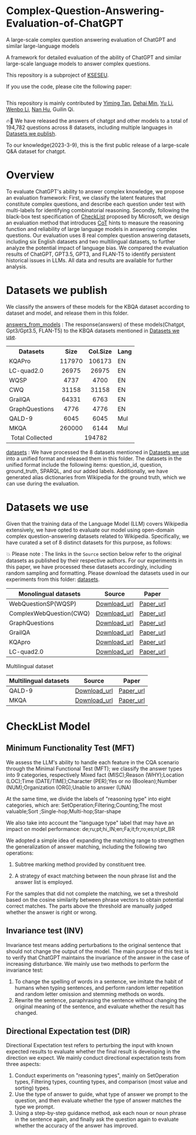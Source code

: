 # Complex-Question-Answering-Evaluation-of-ChatGPT
A large-scale complex question answering evaluation of ChatGPT and similar large-language models

A framework for detailed evaluation of the ability of ChatGPT and similar large-scale language models to answer complex questions.

This repository is a subproject of [KSESEU](https://github.com/KSESEU).  

If you use the code, please cite the following paper:  
```

```

This repository is mainly contributed  by [Yiming Tan](https://github.com/tan92hl), [Dehai Min](https://github.com/ZhishanQ), [Yu Li](https://github.com/liyu19980601), [Wenbo Li](https://github.com/zhexuezhujiu), [Nan Hu](https://github.com/HuuuNan), Guilin Qi.

:fire::tada: We have released the answers of chatgpt and other models to a total of 194,782 questions across 8 datasets, including multiple languages in [Datasets we publish](#Datasets-we-publish).

To our knowledge(2023-3-9), this is the first public release of a large-scale Q&A dataset for chatgpt.

#  Overview

To evaluate ChatGPT's ability to answer complex knowledge, we propose an evaluation framework:
First, we classify the latent features that constitute complex questions, and describe each question under test with multi-labels for identifying combinatorial reasoning.
Secondly, following the black-box test specification of [CheckList](https://arxiv.org/abs/2005.04118) proposed by Microsoft, we design an evaluation method that introduces [CoT](https://arxiv.org/abs/2201.11903) hints to measure the reasoning function and reliability of large language models in answering complex questions.
Our evaluation uses 8 real complex question answering datasets, including six English datasets and two multilingual datasets, to further analyze the potential impact of language bias.
We compared the evaluation results of ChatGPT, GPT3.5, GPT3, and FLAN-T5 to identify persistent historical issues in LLMs. All data and results are available for further analysis.  

# Datasets we publish

We classify the answers of these models for the KBQA dataset according to dataset and model, and release them in this folder.

[answers_from_models](answers_from_models) : The response(answers) of these models(Chatgpt, Gpt3/Gpt3.5, FLAN-T5) to the KBQA datasets mentioned in [Datasets we use](#Datasets-we-use). 
<table>
  <tr>
    <th>Datasets</th>
    <th>Size</th>
    <th>Col.Size</th>
    <th>Lang</th>
  </tr>
  <tr>
    <td>KQAPro</td>
    <td style="text-align: center">117970</td>
    <td style="text-align: center">106173</td>
    <td>EN</td>
  </tr>
  <tr>
    <td>LC-quad2.0</td>
    <td style="text-align: center">26975</td>
    <td style="text-align: center">26975</td>
    <td>EN</td>
  </tr>
  <tr>
    <td>WQSP</td>
    <td style="text-align: center">4737</td>
    <td style="text-align: center">4700</td>
    <td>EN</td>
  </tr>
  <tr>
    <td>CWQ</td>
    <td style="text-align: center">31158</td>
    <td style="text-align: center">31158</td>
    <td>EN</td>
  </tr>
  <tr>
    <td>GrailQA</td>
    <td style="text-align: center">64331</td>
    <td style="text-align: center">6763</td>
    <td>EN</td>
  </tr>
  <tr>
    <td>GraphQuestions</td>
    <td style="text-align: center">4776</td>
    <td style="text-align: center">4776</td>
    <td>EN</td>
  </tr>
  <tr>
    <td>QALD-9</td>
    <td style="text-align: center">6045</td>
    <td style="text-align: center">6045</td>
    <td>Mul</td>
  </tr>
  <tr>
    <td>MKQA</td>
    <td style="text-align: center">260000</td>
    <td style="text-align: center">6144</td>
    <td>Mul</td>
  </tr>
  <tr>
    <td  style="text-align: center">Total Collected</td>
    <td colspan="3" style="text-align: center">194782</td>
  </tr>
</table>






[datasets](datasets) : 
We have processed the 8 datasets mentioned in [Datasets we use](#Datasets-we-use)  into a unified format and released them in this folder. The datasets in the unified format include the following items: question_id, question, ground_truth, SPARQL, and our added labels. Additionally, we have generated alias dictionaries from Wikipedia for the ground truth, which we can use during the evaluation.

# Datasets we use 

Given that the training data of the Language Model (LLM) covers Wikipedia extensively, we have opted to evaluate our model using open-domain complex question-answering datasets related to Wikipedia. Specifically, we have curated a set of 8 distinct datasets for this purpose, as follows:

:collision: Please note : The links in the `Source` section below refer to the original datasets as published by their respective authors. For our experiments in this paper, we have processed these datasets accordingly, including random sampling and formatting. Please download the datasets used in our experiments from this folder: [datasets](datasets).


| Monolingual datasets      | Source     | Paper     |
| ---------- | :-----------:  | :-----------: |
| WebQuestionSP(WQSP) | [Download_url](https://www.microsoft.com/en-us/download/details.aspx?id=52763)| [Paper_url](https://arxiv.org/pdf/2210.00063.pdf)|
| ComplexWebQuestion(CWQ)     | [Download_url](https://allenai.org/data/complexwebquestions)|[Paper_url](https://aclanthology.org/2022.coling-1.145.pdf)|
| GraphQuestions    | [Download_url](https://github.com/ysu1989/GraphQuestions)     | [Paper_url](https://openreview.net/pdf?id=HyxgBerKwB)     |
| GrailQA     | [Download_url](https://dki-lab.github.io/GrailQA/)     | [Paper_url](https://arxiv.org/pdf/2011.07743v6.pdf)     |
| KQApro     | [Download_url](http://thukeg.gitee.io/kqa-pro/leaderboard.html)     | [Paper_url](https://arxiv.org/abs/2007.03875)     |
| LC-quad2.0     | [Download_url](http://lc-quad.sda.tech/)     | [Paper_url](http://jens-lehmann.org/files/2019/iswc_lcquad2.pdf)     |

Multilingual dataset

| Multilingual datasets      | Source     | Paper     |
| ---------- | :-----------:  | :-----------: |
| QALD-9             | [Download_url](https://github.com/ag-sc/QALD)| [Paper_url](https://ieeexplore.ieee.org/stamp/stamp.jsp?arnumber=9815253)|
| MKQA               | [Download_url](https://github.com/apple/ml-mkqa)|[Paper_url](https://arxiv.org/pdf/2007.15207v2.pdf)|



# CheckList Model

## Minimum Functionality Test (MFT)

We assess the LLM's ability to handle each feature in the CQA scenario through the Minimal Functional Test (MFT); we classify the answer types into 9 categories, respectively Mixed fact (MISC);Reason (WHY);Location (LOC);Time (DATE/TIME);Character (PER);Yes or no (Boolean);Number (NUM);Organization (ORG);Unable to answer (UNA)  

At the same time, we divide the labels of "reasoning type" into eight categories, which are: SetOperation;Filtering;Counting;The most valuable;Sort  ;Single-hop;Multi-hop;Star-shape  

We also take into account the "language type" label that may have an impact on model performance: de;ru;pt;hi_IN;en;Fa;it;fr;ro;es;nl;pt_BR  

We adopted a simple idea of expanding the matching range to strengthen the generalization of answer matching, including the following two operations:  

1. Subtree marking method provided by constituent tree.  

2. A strategy of exact matching between the noun phrase list and the answer list is employed.  

For the samples that did not complete the matching, we set a threshold based on the cosine similarity between phrase vectors to obtain potential correct matches. The parts above the threshold are manually judged whether the answer is right or wrong.  

## Invariance test (INV)

Invariance test means adding perturbations to the original sentence that should not change the output of the model. The main purpose of this test is to verify that ChatGPT maintains the invariance of the answer in the case of increasing disturbance. We mainly use two methods to perform the invariance test:
1. To change the spelling of words in a sentence, we imitate the habit of humans when typing sentences, and perform random letter repetition and random letter omission and stemming methods on words.  
2. Rewrite the sentence, paraphrasing the sentence without changing the original meaning of the sentence, and evaluate whether the result has changed.  


## Directional Expectation test (DIR)

Directional Expectation test refers to perturbing the input with known expected results to evaluate whether the final result is developing in the direction we expect. We mainly conduct directional expectation tests from three aspects:
1. Conduct experiments on "reasoning types", mainly on SetOperation types, Filtering types, counting types, and comparison (most value and sorting) types.   
2. Use the type of answer to guide, what type of answer we prompt to the question, and then evaluate whether the type of answer matches the type we prompt.  
3. Using a step-by-step guidance method, ask each noun or noun phrase in the sentence again, and finally ask the question again to evaluate whether the accuracy of the answer has improved. 


